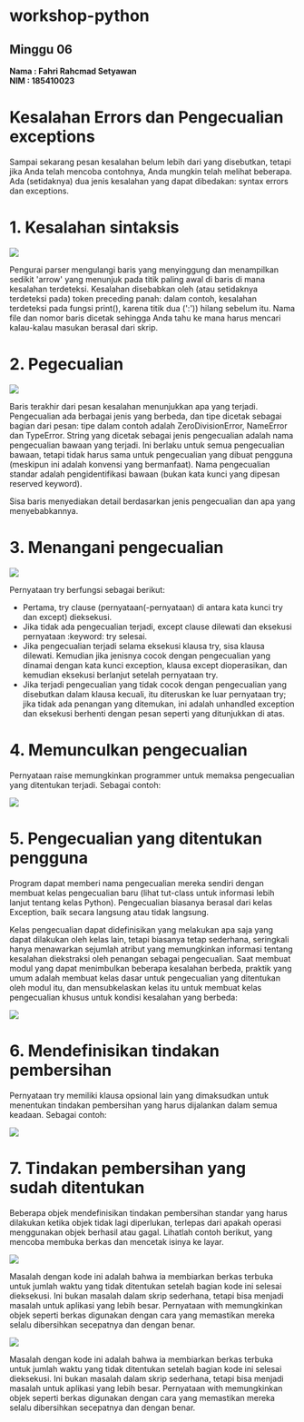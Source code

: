 # workshop-python
<h2>Minggu 06</h2>
<b>Nama : Fahri Rahcmad Setyawan</b></br>
<b>NIM : 185410023</b>

# Kesalahan Errors dan Pengecualian exceptions
Sampai sekarang pesan kesalahan belum lebih dari yang disebutkan, tetapi jika Anda telah mencoba contohnya, Anda mungkin telah melihat beberapa. Ada (setidaknya) dua 
jenis kesalahan yang dapat dibedakan: syntax errors dan exceptions.

# 1.	Kesalahan sintaksis
<img src="https://github.com/Fahri54/workshop-python/blob/main/minggu-06/gambar/1.png"/>

Pengurai parser mengulangi baris yang menyinggung dan menampilkan sedikit 'arrow' yang menunjuk pada titik paling awal di baris di mana kesalahan terdeteksi. Kesalahan
disebabkan oleh (atau setidaknya terdeteksi pada) token preceding panah: dalam contoh, kesalahan terdeteksi pada fungsi print(), karena titik dua (':')) hilang sebelum
itu. Nama file dan nomor baris dicetak sehingga Anda tahu ke mana harus mencari kalau-kalau masukan berasal dari skrip.

# 2.	Pegecualian
<img src="https://github.com/Fahri54/workshop-python/blob/main/minggu-06/gambar/2.png"/>

Baris terakhir dari pesan kesalahan menunjukkan apa yang terjadi. Pengecualian ada berbagai jenis yang berbeda, dan tipe dicetak sebagai bagian dari pesan: tipe dalam 
contoh adalah ZeroDivisionError, NameError dan TypeError. String yang dicetak sebagai jenis pengecualian adalah nama pengecualian bawaan yang terjadi. Ini berlaku 
untuk semua pengecualian bawaan, tetapi tidak harus sama untuk pengecualian yang dibuat pengguna (meskipun ini adalah konvensi yang bermanfaat). Nama pengecualian 
standar adalah pengidentifikasi bawaan (bukan kata kunci yang dipesan reserved keyword).

Sisa baris menyediakan detail berdasarkan jenis pengecualian dan apa yang menyebabkannya.

# 3.	Menangani pengecualian
<img src="https://github.com/Fahri54/workshop-python/blob/main/minggu-06/gambar/3.png"/>

Pernyataan try berfungsi sebagai berikut:
- Pertama, try clause (pernyataan(-pernyataan) di antara kata kunci try dan except) dieksekusi.
- Jika tidak ada pengecualian terjadi, except clause dilewati dan eksekusi pernyataan :keyword: try selesai.
- Jika pengecualian terjadi selama eksekusi klausa try, sisa klausa dilewati. Kemudian jika jenisnya cocok dengan pengecualian yang dinamai dengan kata kunci 
exception, klausa except dioperasikan, dan kemudian eksekusi berlanjut setelah pernyataan try.
- Jika terjadi pengecualian yang tidak cocok dengan pengecualian yang disebutkan dalam klausa kecuali, itu diteruskan ke luar pernyataan try; jika tidak ada 
penangan yang ditemukan, ini adalah unhandled exception dan eksekusi berhenti dengan pesan seperti yang ditunjukkan di atas.

# 4.	Memunculkan pengecualian
Pernyataan raise memungkinkan programmer untuk memaksa pengecualian yang ditentukan terjadi. Sebagai contoh:

<img src="https://github.com/Fahri54/workshop-python/blob/main/minggu-06/gambar/4.png"/>

# 5.	Pengecualian yang ditentukan pengguna
Program dapat memberi nama pengecualian mereka sendiri dengan membuat kelas pengecualian baru (lihat tut-class untuk informasi lebih lanjut tentang kelas Python). 
Pengecualian biasanya berasal dari kelas Exception, baik secara langsung atau tidak langsung.

Kelas pengecualian dapat didefinisikan yang melakukan apa saja yang dapat dilakukan oleh kelas lain, tetapi biasanya tetap sederhana, seringkali hanya menawarkan 
sejumlah atribut yang memungkinkan informasi tentang kesalahan diekstraksi oleh penangan sebagai pengecualian. Saat membuat modul yang dapat menimbulkan beberapa kesalahan berbeda, praktik yang umum adalah membuat kelas dasar untuk pengecualian yang ditentukan oleh modul itu, dan mensubkelaskan kelas itu untuk membuat kelas pengecualian khusus untuk kondisi kesalahan yang berbeda:

<img src="https://github.com/Fahri54/workshop-python/blob/main/minggu-06/gambar/5.png"/>

# 6.	Mendefinisikan tindakan pembersihan
Pernyataan try memiliki klausa opsional lain yang dimaksudkan untuk menentukan tindakan pembersihan yang harus dijalankan dalam semua keadaan. Sebagai contoh:

<img src="https://github.com/Fahri54/workshop-python/blob/main/minggu-06/gambar/6.png"/>

# 7.	Tindakan pembersihan yang sudah ditentukan
Beberapa objek mendefinisikan tindakan pembersihan standar yang harus dilakukan ketika objek tidak lagi diperlukan, terlepas dari apakah operasi menggunakan objek 
berhasil atau gagal. Lihatlah contoh berikut, yang mencoba membuka berkas dan mencetak isinya ke layar.

<img src="https://github.com/Fahri54/workshop-python/blob/main/minggu-06/gambar/7.png"/>

Masalah dengan kode ini adalah bahwa ia membiarkan berkas terbuka untuk jumlah waktu yang tidak ditentukan setelah bagian kode ini selesai dieksekusi. Ini bukan 
masalah dalam skrip sederhana, tetapi bisa menjadi masalah untuk aplikasi yang lebih besar. Pernyataan with memungkinkan objek seperti berkas digunakan dengan cara 
yang memastikan mereka selalu dibersihkan secepatnya dan dengan benar.

<img src="https://github.com/Fahri54/workshop-python/blob/main/minggu-06/gambar/8.png"/>

Masalah dengan kode ini adalah bahwa ia membiarkan berkas terbuka untuk jumlah waktu yang tidak ditentukan setelah bagian kode ini selesai dieksekusi. Ini bukan 
masalah dalam skrip sederhana, tetapi bisa menjadi masalah untuk aplikasi yang lebih besar. Pernyataan with memungkinkan objek seperti berkas digunakan dengan 
cara yang memastikan mereka selalu dibersihkan secepatnya dan dengan benar.
